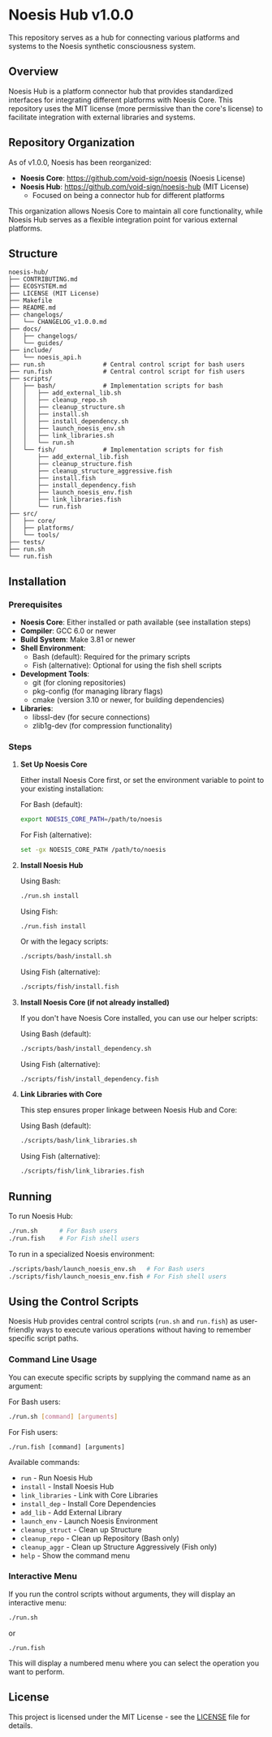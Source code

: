 # Noesis Hub v1.0.0

This repository serves as a hub for connecting various platforms and systems to the Noesis synthetic consciousness system.

## Overview

Noesis Hub is a platform connector hub that provides standardized interfaces for integrating different platforms with Noesis Core. This repository uses the MIT license (more permissive than the core's license) to facilitate integration with external libraries and systems.

## Repository Organization

As of v1.0.0, Noesis has been reorganized:
- **Noesis Core**: https://github.com/void-sign/noesis (Noesis License)
- **Noesis Hub**: https://github.com/void-sign/noesis-hub (MIT License)
  - Focused on being a connector hub for different platforms

This organization allows Noesis Core to maintain all core functionality, while Noesis Hub serves as a flexible integration point for various external platforms.

## Structure

```
noesis-hub/
├── CONTRIBUTING.md
├── ECOSYSTEM.md
├── LICENSE (MIT License)
├── Makefile
├── README.md
├── changelogs/
│   └── CHANGELOG_v1.0.0.md
├── docs/
│   ├── changelogs/
│   └── guides/
├── include/
│   └── noesis_api.h
├── run.sh                # Central control script for bash users
├── run.fish              # Central control script for fish users
├── scripts/
│   ├── bash/             # Implementation scripts for bash
│   │   ├── add_external_lib.sh
│   │   ├── cleanup_repo.sh
│   │   ├── cleanup_structure.sh
│   │   ├── install.sh
│   │   ├── install_dependency.sh
│   │   ├── launch_noesis_env.sh
│   │   ├── link_libraries.sh
│   │   └── run.sh
│   └── fish/             # Implementation scripts for fish
│       ├── add_external_lib.fish
│       ├── cleanup_structure.fish
│       ├── cleanup_structure_aggressive.fish
│       ├── install.fish
│       ├── install_dependency.fish
│       ├── launch_noesis_env.fish
│       ├── link_libraries.fish
│       └── run.fish
├── src/
│   ├── core/
│   ├── platforms/
│   └── tools/
├── tests/
├── run.sh
└── run.fish
```

## Installation

### Prerequisites

- **Noesis Core**: Either installed or path available (see installation steps)
- **Compiler**: GCC 6.0 or newer
- **Build System**: Make 3.81 or newer
- **Shell Environment**:
  - Bash (default): Required for the primary scripts
  - Fish (alternative): Optional for using the fish shell scripts
- **Development Tools**: 
  - git (for cloning repositories)
  - pkg-config (for managing library flags)
  - cmake (version 3.10 or newer, for building dependencies)
- **Libraries**:
  - libssl-dev (for secure connections)
  - zlib1g-dev (for compression functionality)

### Steps

1. **Set Up Noesis Core**
   
   Either install Noesis Core first, or set the environment variable to point to your existing installation:

   For Bash (default):
   ```bash
   export NOESIS_CORE_PATH=/path/to/noesis
   ```

   For Fish (alternative):
   ```bash
   set -gx NOESIS_CORE_PATH /path/to/noesis
   ```

2. **Install Noesis Hub**

   Using Bash:
   ```bash
   ./run.sh install
   ```

   Using Fish:
   ```fish
   ./run.fish install
   ```

   Or with the legacy scripts:
   ```bash
   ./scripts/bash/install.sh
   ```

   Using Fish (alternative):
   ```bash
   ./scripts/fish/install.fish
   ```

3. **Install Noesis Core (if not already installed)**

   If you don't have Noesis Core installed, you can use our helper scripts:

   Using Bash (default):
   ```bash
   ./scripts/bash/install_dependency.sh
   ```

   Using Fish (alternative):
   ```bash
   ./scripts/fish/install_dependency.fish
   ```

4. **Link Libraries with Core**

   This step ensures proper linkage between Noesis Hub and Core:
   
   Using Bash (default):
   ```bash
   ./scripts/bash/link_libraries.sh
   ```

   Using Fish (alternative):
   ```bash
   ./scripts/fish/link_libraries.fish
   ```

## Running

To run Noesis Hub:

```bash
./run.sh      # For Bash users
./run.fish    # For Fish shell users
```

To run in a specialized Noesis environment:

```bash
./scripts/bash/launch_noesis_env.sh   # For Bash users
./scripts/fish/launch_noesis_env.fish # For Fish shell users
```

## Using the Control Scripts

Noesis Hub provides central control scripts (`run.sh` and `run.fish`) as user-friendly ways to execute various operations without having to remember specific script paths.

### Command Line Usage

You can execute specific scripts by supplying the command name as an argument:

For Bash users:
```bash
./run.sh [command] [arguments]
```

For Fish users:
```fish
./run.fish [command] [arguments]
```

Available commands:
- `run` - Run Noesis Hub
- `install` - Install Noesis Hub
- `link_libraries` - Link with Core Libraries
- `install_dep` - Install Core Dependencies
- `add_lib` - Add External Library
- `launch_env` - Launch Noesis Environment 
- `cleanup_struct` - Clean up Structure
- `cleanup_repo` - Clean up Repository (Bash only)
- `cleanup_aggr` - Clean up Structure Aggressively (Fish only)
- `help` - Show the command menu

### Interactive Menu

If you run the control scripts without arguments, they will display an interactive menu:

```bash
./run.sh
```

or 

```fish
./run.fish
```

This will display a numbered menu where you can select the operation you want to perform.

## License

This project is licensed under the MIT License - see the [LICENSE](LICENSE) file for details.
